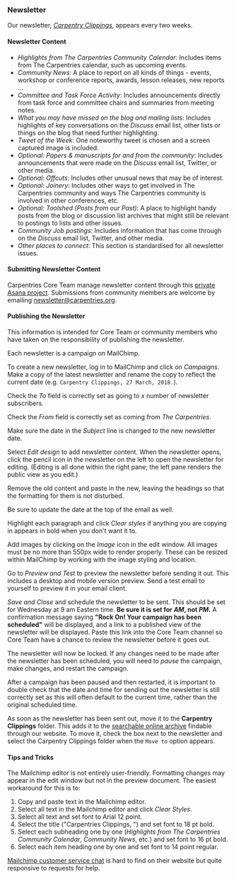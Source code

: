 ### Newsletter

Our newsletter, [*Carpentry Clippings*](https://carpentries.org/newsletter/), appears every two weeks.  

#### Newsletter Content

* *Highlights from The Carpentries Community Calendar*: Includes items from The Carpentries calendar, such as upcoming events.
* *Community News*: A place to report on all kinds of things - events, workshop or conference reports, awards, lesson releases, new reports ...
* *Committee and Task Force Activity*: Includes announcements directly from task force and committee chairs and summaries from meeting notes.
* *What you may have missed on the blog and mailing lists*: Includes highlights of key conversations on the *Discuss* email list, other lists or things on the blog that need further highlighting.
* *Tweet of the Week*: One noteworthy tweet is chosen and a screen captured image is included.
* *Optional: Papers & manuscripts for and from the community*: Includes announcements that were made on the *Discuss* email list, Twitter, or other media.
* *Optional: Offcuts*: Includes other unusual news that may be of interest.
* *Optional: Joinery*: Includes other ways to get involved in The Carpentries community and ways The Carpentries community is involved in other conferences, etc.
* *Optional: Toolshed (Posts from our Past)*: A place to highlight handy posts from the blog or discussion list archives that might still be relevant to postings to lists and other issues.
* *Community Job postings*: Includes information that has come through on the *Discuss* email list, Twitter, and other media.
* *Other places to connect*: This section is standardised for all newsletter issues.

#### Submitting Newsletter Content

Carpentries Core Team manage newsletter content through this [private Asana project](https://app.asana.com/0/1111365359623439/1111365359623465).  Submissions from community members are welcome by emailing [newsletter@carpentries.org](mailto:newsletter@carpentries.org).


#### Publishing the Newsletter

This information is intended for Core Team or community members who have taken on the responsibility of publishing the newsletter.

Each newsletter is a campaign on MailChimp.

To create a new newsletter, log in to MailChimp and click on *Campaigns*.  Make a copy of the latest newsletter and rename the copy to reflect the current date (e.g. `Carpentry Clippings, 27 March, 2018.`).

Check the *To* field is correctly set as going to *x* number of newsletter subscribers.

Check the *From* field is correctly set as coming from *The Carpentries*.

Make sure the date in the *Subject* line is changed to the new newsletter date.

Select *Edit design* to add newsletter content. When the newsletter opens, click the pencil icon in the newsletter on the left to open the newsletter for editing. (Editing is all done within the right pane; the left pane renders the public view as you edit.)

Remove the old content and paste in the new, leaving the headings so that the formatting for them is not disturbed.

Be sure to update the date at the top of the email as well. 

Highlight each paragraph and click *Clear styles* if anything you are copying in appears in bold when you don't want it to.

Add images by clicking on the *Image* icon in the edit window.  All images must be no more than 550px wide to render properly. These can be resized within MailChimp by working with the image styling and location.

Go to *Preview and Test* to preview the newsletter before sending it out. This includes a desktop and mobile version preview.  Send a test email to yourself to preview it in your email client.

*Save and Close* and schedule the newsletter to be sent.  This should be set for Wednesday at 9 am Eastern time. **Be sure it is set for _AM_, not _PM_.** A confirmation message saying **"Rock On! Your campaign has been scheduled"** will be displayed, and a link to a published view of the newsletter will be displayed. Paste this link into the Core Team channel so Core Team have a chance to review the newsletter before it goes out.

The newsletter will now be locked. If any changes need to be made after the newsletter has been scheduled, you will need to _pause_ the campaign, make changes, and restart the campaign. 

After a campaign has been paused and then restarted, it is important to double check that the date and time for sending out the newsletter is still correctly set as this will often default to the current time, rather than the original scheduled time.

As soon as the newsletter has been sent out, move it to the **Carpentry Clippings** folder. This adds it to the [searchable online archive](https://carpentries.org/newsletter/) findable through our website. To move it, check the box next to the newsletter and select the Carpentry Clippings folder when the `Move to` option appears.

#### Tips and Tricks

The Mailchimp editor is not entirely user-friendly.  Formatting changes may appear in the edit window but not in the preview document. The easiest workaround for this is to:
1. Copy and paste text in the Mailchimp editor.
1. Select all text in the Mailchimp editor and click *Clear Styles*.
1. Select all text and set font to Arial 12 point.
1. Select the title ("Carpentries Clippings, <date>") and set font to 18 pt bold.
1. Select each subheading one by one (*Highlights from The Carpentries Community Calendar*, *Community News*, etc.) and set font to 16 pt bold.
1. Select each item heading one by one and set font to 14 point regular.

[Mailchimp customer service chat](https://us14.admin.mailchimp.com/support/) is hard to find on their website but quite responsive to requests for help.
